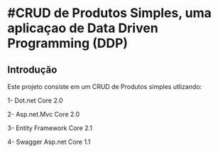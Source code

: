 #CRUD de Produtos Simples, uma aplicaçao de  Data Driven Programming (DDP)    
======================
Introdução
------
Este projeto consiste em um CRUD de Produtos simples utlizando:

1- Dot.net Core 2.0

2- Asp.net.Mvc Core 2.0

3- Entity Framework Core 2.1

4- Swagger Asp.net Core 1.1



